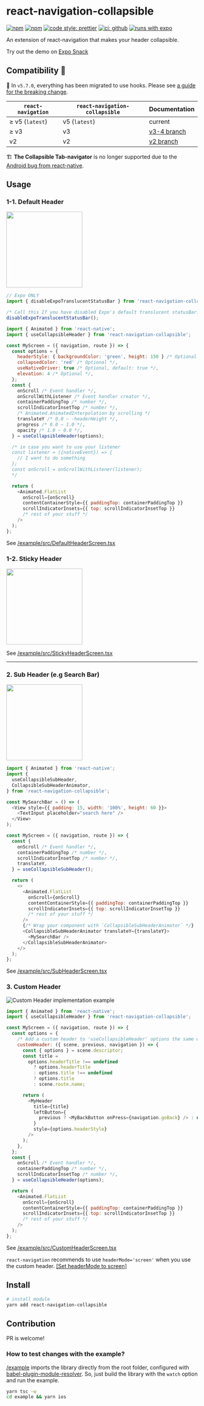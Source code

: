 # react-navigation-collapsible

[![npm](https://img.shields.io/npm/v/react-navigation-collapsible.svg)](https://www.npmjs.com/package/react-navigation-collapsible) [![npm](https://img.shields.io/npm/dm/react-navigation-collapsible.svg)](https://www.npmjs.com/package/react-navigation-collapsible) [![code style: prettier](https://img.shields.io/badge/code_style-prettier-ff69b4.svg)](https://github.com/prettier/prettier) [![ci: github](https://github.com/benevbright/react-navigation-collapsible/workflows/CI/badge.svg)](https://github.com/benevbright/react-navigation-collapsible/actions?query=workflow%3ACI) [![runs with expo](https://img.shields.io/badge/Runs%20with%20Expo-4630EB.svg?logo=EXPO&labelColor=f3f3f3&logoColor=000)](https://expo.io/)

An extension of react-navigation that makes your header collapsible.

Try out the demo on [Expo Snack](https://snack.expo.io/@benevbright/react-navigation-collapsible-v5)

## Compatibility 🚧
📌 In `v5.7.0`, everything has been migrated to use hooks. Please see [a guide for the breaking change](https://github.com/benevbright/react-navigation-collapsible/compare/v5.6.4...v5.7.0#diff-04c6e90faac2675aa89e2176d2eec7d8).

| `react-navigation` | `react-navigation-collapsible` | Documentation                                                                        |
| ------------------ | ------------------------------ | ------------------------------------------------------------------------------------ |
| ≥ v5 (`latest`)    | v5 (`latest`)                  | current                                                                              |
| ≥ v3               | v3                             | [v3-4 branch](https://github.com/benevbright/react-navigation-collapsible/tree/v3-4) |
| v2                 | v2                             | [v2 branch](https://github.com/benevbright/react-navigation-collapsible/tree/v2)     |

🏗 **The Collapsible Tab-navigator** is no longer supported due to the [Android bug from react-native](https://github.com/facebook/react-native/issues/21801).

## Usage

### 1-1. Default Header

<img src="https://github.com/benevbright/react-navigation-collapsible/blob/master/docs/demo-sample1-1.gif?raw=true" width="200">

```js
// Expo ONLY
import { disableExpoTranslucentStatusBar } from 'react-navigation-collapsible';

/* Call this If you have disabled Expo's default translucent statusBar. */
disableExpoTranslucentStatusBar();
```

```js
import { Animated } from 'react-native';
import { useCollapsibleHeader } from 'react-navigation-collapsible';

const MyScreen = ({ navigation, route }) => {
  const options = {
    headerStyle: { backgroundColor: 'green', height: 150 } /* Optional */,
    collapsedColor: 'red' /* Optional */,
    useNativeDriver: true /* Optional, default: true */,
    elevation: 4 /* Optional */,
  };
  const {
    onScroll /* Event handler */,
    onScrollWithListener /* Event handler creator */,
    containerPaddingTop /* number */,
    scrollIndicatorInsetTop /* number */,
    /* Animated.AnimatedInterpolation by scrolling */
    translateY /* 0.0 ~ -headerHeight */,
    progress /* 0.0 ~ 1.0 */,
    opacity /* 1.0 ~ 0.0 */,
  } = useCollapsibleHeader(options);

  /* in case you want to use your listener
  const listener = ({nativeEvent}) => {
    // I want to do something
  };
  const onScroll = onScrollWithListener(listener);
  */

  return (
    <Animated.FlatList
      onScroll={onScroll}
      contentContainerStyle={{ paddingTop: containerPaddingTop }}
      scrollIndicatorInsets={{ top: scrollIndicatorInsetTop }}
      /* rest of your stuff */
    />
  );
};
```

See [/example/src/DefaultHeaderScreen.tsx](https://github.com/benevbright/react-navigation-collapsible/tree/master/example/src/DefaultHeaderScreen.tsx)

### 1-2. Sticky Header

<img src="https://github.com/benevbright/react-navigation-collapsible/blob/master/docs/demo-sample1-2.gif?raw=true" width="200">

See [/example/src/StickyHeaderScreen.tsx](https://github.com/benevbright/react-navigation-collapsible/tree/master/example/src/StickyHeaderScreen.tsx)

---

### 2. Sub Header (e.g Search Bar)

<img src="https://github.com/benevbright/react-navigation-collapsible/blob/master/docs/demo-sample2.gif?raw=true" width="200">

```js
import { Animated } from 'react-native';
import {
  useCollapsibleSubHeader,
  CollapsibleSubHeaderAnimator,
} from 'react-navigation-collapsible';

const MySearchBar = () => (
  <View style={{ padding: 15, width: '100%', height: 60 }}>
    <TextInput placeholder="search here" />
  </View>
);

const MyScreen = ({ navigation, route }) => {
  const {
    onScroll /* Event handler */,
    containerPaddingTop /* number */,
    scrollIndicatorInsetTop /* number */,
    translateY,
  } = useCollapsibleSubHeader();

  return (
    <>
      <Animated.FlatList
        onScroll={onScroll}
        contentContainerStyle={{ paddingTop: containerPaddingTop }}
        scrollIndicatorInsets={{ top: scrollIndicatorInsetTop }}
        /* rest of your stuff */
      />
      {/* Wrap your component with `CollapsibleSubHeaderAnimator` */}
      <CollapsibleSubHeaderAnimator translateY={translateY}>
        <MySearchBar />
      </CollapsibleSubHeaderAnimator>
    </>
  );
};
```

See [/example/src/SubHeaderScreen.tsx](https://github.com/benevbright/react-navigation-collapsible/tree/master/example/src/SubHeaderScreen.tsx)

### 3. Custom Header

![Custom Header implementation example](docs/demo-sample3.gif)

```js
import { Animated } from 'react-native';
import { useCollapsibleHeader } from 'react-navigation-collapsible';

const MyScreen = ({ navigation, route }) => {
  const options = {
    /* Add a custom header to 'useCollapsibleHeader' options the same way you would add it to the Stack.Screen options */
    customHeader: ({ scene, previous, navigation }) => {
      const { options } = scene.descriptor;
      const title =
        options.headerTitle !== undefined
          ? options.headerTitle
          : options.title !== undefined
          ? options.title
          : scene.route.name;

      return (
        <MyHeader
          title={title}
          leftButton={
            previous ? <MyBackButton onPress={navigation.goBack} /> : undefined
          }
          style={options.headerStyle}
        />
      );
    },
  };
  const {
    onScroll /* Event handler */,
    containerPaddingTop /* number */,
    scrollIndicatorInsetTop /* number */,
  } = useCollapsibleHeader(options);

  return (
    <Animated.FlatList
      onScroll={onScroll}
      contentContainerStyle={{ paddingTop: containerPaddingTop }}
      scrollIndicatorInsets={{ top: scrollIndicatorInsetTop }}
      /* rest of your stuff */
    />
  );
};
```

See [/example/src/CustomHeaderScreen.tsx](example/src/CustomHeaderScreen.tsx)

`react-navigation` recommends to use `headerMode='screen'` when you use the custom header. [[Set headerMode to screen]](https://reactnavigation.org/docs/stack-navigator/#set-headermode-to-screen)

## Install

```bash
# install module
yarn add react-navigation-collapsible
```

## Contribution

PR is welcome!

### How to test changes with the example?

[/example](https://github.com/benevbright/react-navigation-collapsible/tree/master/example) imports the library directly from the root folder, configured with [babel-plugin-module-resolver](https://github.com/benevbright/react-navigation-collapsible/tree/master/example/babel.config.js#L10).
So, just build the library with the `watch` option and run the example.

```bash
yarn tsc -w
cd example && yarn ios
```

